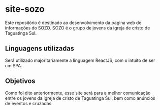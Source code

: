 # site-sozo
Este repositório é destinado ao desenvolvimento da pagina web de informações do SOZO. SOZO é o grupo de jovens da igreja de cristo de Taguatinga Sul.


## Linguagens utilizadas
Será utilizado majoritariamente a linguagem ReactJS, com o intuito de ser um SPA.

## Objetivos
Como foi dito anteriormente, esse site será para a melhor comunicação entre os jovens da igreja de cristo de Taguatinga Sul, bem como anúncios de eventos e cruzadas.
